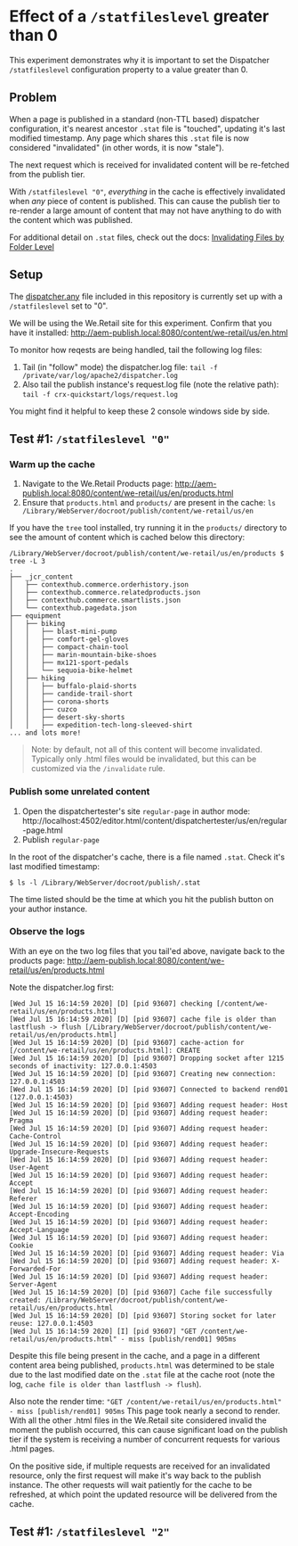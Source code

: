 # Effect of a `/statfileslevel` greater than 0

This experiment demonstrates why it is important to set the Dispatcher `/statfileslevel` configuration property to a value greater than 0.

## Problem

When a page is published in a standard (non-TTL based) dispatcher configuration, it's nearest ancestor `.stat` file is "touched", updating it's last modified timestamp. Any page which shares this `.stat` file is now considered "invalidated" (in other words, it is now "stale"). 

The next request which is received for invalidated content will be re-fetched from the publish tier.

With `/statfileslevel "0"`, _everything_ in the cache is effectively invalidated when _any_ piece of content is published. This can cause the publish tier to re-render a large amount of content that may not have anything to do with the content which was published.

For additional detail on `.stat` files, check out the docs: [Invalidating Files by Folder Level](https://docs.adobe.com/content/help/en/experience-manager-dispatcher/using/configuring/dispatcher-configuration.html#invalidating-files-by-folder-level)

## Setup

The [dispatcher.any](../../dispatcher-config-basic/private/etc/apache2/conf/dispatcher.any) file included in this repository is currently set up with a `/statfileslevel` set to "0".

We will be using the We.Retail site for this experiment. Confirm that you have it installed: http://aem-publish.local:8080/content/we-retail/us/en.html

To monitor how reqests are being handled, tail the following log files:

1. Tail (in "follow" mode) the dispatcher.log file: 
`tail -f /private/var/log/apache2/dispatcher.log`
1. Also tail the publish instance's request.log file (note the relative path): `tail -f crx-quickstart/logs/request.log`

You might find it helpful to keep these 2 console windows side by side.

## Test #1: `/statfileslevel "0"`

### Warm up the cache

1. Navigate to the We.Retail Products page: http://aem-publish.local:8080/content/we-retail/us/en/products.html
1. Ensure that `products.html` and `products/` are present in the cache: 
`ls /Library/WebServer/docroot/publish/content/we-retail/us/en`

If you have the `tree` tool installed, try running it in the `products/` directory to see the amount of content which is cached below this directory:

```
/Library/WebServer/docroot/publish/content/we-retail/us/en/products $ tree -L 3
.
├── _jcr_content
│   ├── contexthub.commerce.orderhistory.json
│   ├── contexthub.commerce.relatedproducts.json
│   ├── contexthub.commerce.smartlists.json
│   └── contexthub.pagedata.json
├── equipment
│   ├── biking
│   │   ├── blast-mini-pump
│   │   ├── comfort-gel-gloves
│   │   ├── compact-chain-tool
│   │   ├── marin-mountain-bike-shoes
│   │   ├── mx121-sport-pedals
│   │   └── sequoia-bike-helmet
│   ├── hiking
│   │   ├── buffalo-plaid-shorts
│   │   ├── candide-trail-short
│   │   ├── corona-shorts
│   │   ├── cuzco
│   │   ├── desert-sky-shorts
│   │   ├── expedition-tech-long-sleeved-shirt
... and lots more!
```

> Note: by default, not all of this content will become invalidated. Typically only .html files would be invalidated, but this can be customized via the `/invalidate` rule. 

### Publish some unrelated content

1. Open the dispatchertester's site `regular-page` in author mode: http://localhost:4502/editor.html/content/dispatchertester/us/en/regular-page.html
1. Publish `regular-page`

In the root of the dispatcher's cache, there is a file named `.stat`. Check it's last modified timestamp:

```
$ ls -l /Library/WebServer/docroot/publish/.stat
```

The time listed should be the time at which you hit the publish button on your author instance.

### Observe the logs

With an eye on the two log files that you tail'ed above, navigate back to the products page: http://aem-publish.local:8080/content/we-retail/us/en/products.html

Note the dispatcher.log first:

```
[Wed Jul 15 16:14:59 2020] [D] [pid 93607] checking [/content/we-retail/us/en/products.html]
[Wed Jul 15 16:14:59 2020] [D] [pid 93607] cache file is older than lastflush -> flush [/Library/WebServer/docroot/publish/content/we-retail/us/en/products.html]
[Wed Jul 15 16:14:59 2020] [D] [pid 93607] cache-action for [/content/we-retail/us/en/products.html]: CREATE
[Wed Jul 15 16:14:59 2020] [D] [pid 93607] Dropping socket after 1215 seconds of inactivity: 127.0.0.1:4503
[Wed Jul 15 16:14:59 2020] [D] [pid 93607] Creating new connection: 127.0.0.1:4503
[Wed Jul 15 16:14:59 2020] [D] [pid 93607] Connected to backend rend01 (127.0.0.1:4503)
[Wed Jul 15 16:14:59 2020] [D] [pid 93607] Adding request header: Host
[Wed Jul 15 16:14:59 2020] [D] [pid 93607] Adding request header: Pragma
[Wed Jul 15 16:14:59 2020] [D] [pid 93607] Adding request header: Cache-Control
[Wed Jul 15 16:14:59 2020] [D] [pid 93607] Adding request header: Upgrade-Insecure-Requests
[Wed Jul 15 16:14:59 2020] [D] [pid 93607] Adding request header: User-Agent
[Wed Jul 15 16:14:59 2020] [D] [pid 93607] Adding request header: Accept
[Wed Jul 15 16:14:59 2020] [D] [pid 93607] Adding request header: Referer
[Wed Jul 15 16:14:59 2020] [D] [pid 93607] Adding request header: Accept-Encoding
[Wed Jul 15 16:14:59 2020] [D] [pid 93607] Adding request header: Accept-Language
[Wed Jul 15 16:14:59 2020] [D] [pid 93607] Adding request header: Cookie
[Wed Jul 15 16:14:59 2020] [D] [pid 93607] Adding request header: Via
[Wed Jul 15 16:14:59 2020] [D] [pid 93607] Adding request header: X-Forwarded-For
[Wed Jul 15 16:14:59 2020] [D] [pid 93607] Adding request header: Server-Agent
[Wed Jul 15 16:14:59 2020] [D] [pid 93607] Cache file successfully created: /Library/WebServer/docroot/publish/content/we-retail/us/en/products.html
[Wed Jul 15 16:14:59 2020] [D] [pid 93607] Storing socket for later reuse: 127.0.0.1:4503
[Wed Jul 15 16:14:59 2020] [I] [pid 93607] "GET /content/we-retail/us/en/products.html" - miss [publish/rend01] 905ms
```

Despite this file being present in the cache, and a page in a different content area being published, `products.html` was determined to be stale due to the last modified date on the `.stat` file at the cache root (note the log, `cache file is older than lastflush -> flush`).

Also note the render time: `"GET /content/we-retail/us/en/products.html" - miss [publish/rend01] 905ms` This page took nearly a second to render. With all the other .html files in the We.Retail site considered invalid the moment the publish occurred, this can cause significant load on the publish tier if the system is receiving a number of concurrent requests for various .html pages.

On the positive side, if multiple requests are received for an invalidated resource, only the first request will make it's way back to the publish instance. The other requests will wait patiently for the cache to be refreshed, at which point the updated resource will be delivered from the cache.

## Test #1: `/statfileslevel "2"`

